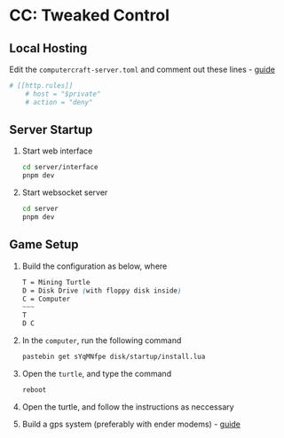 # CC: Tweaked Control

## Local Hosting

Edit the `computercraft-server.toml` and comment out these lines - [guide](https://tweaked.cc/guide/local_ips.html)

```toml
# [[http.rules]]
	# host = "$private"
	# action = "deny"
```

## Server Startup

1. Start web interface

   ```bash
   cd server/interface
   pnpm dev
   ```

2. Start websocket server

   ```bash
   cd server
   pnpm dev
   ```

## Game Setup

1. Build the configuration as below, where

   ```css
   T = Mining Turtle
   D = Disk Drive (with floppy disk inside)
   C = Computer
   ~~~
   T
   D C
   ```

2. In the `computer`, run the following command

   ```sh
   pastebin get sYqMNfpe disk/startup/install.lua
   ```

3. Open the `turtle`, and type the command

   ```sh
   reboot
   ```

4. Open the turtle, and follow the instructions as neccessary

5. Build a gps system (preferably with ender modems) - [guide](https://tweaked.cc/guide/gps_setup.html)

